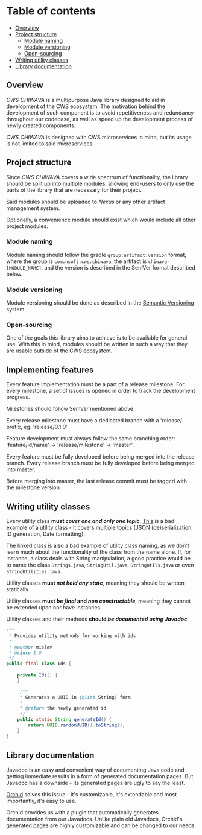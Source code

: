 # Table of contents

* [Overview](#overview)
* [Project structure](#project-structure)
  * [Module naming](#module-naming)
  * [Module versioning](#module-versioning)
  * [Open-sourcing](#open-sourcing)
* [Writing utility classes](#writing-utility-classes)
* [Library documentation](#library-documentation)    

## Overview

_CWS CHIWAVA_ is a multipurpose Java library designed to aid in development of the CWS ecosystem. The motivation behind the development of such component is to avoid repetitiveness and redundancy throughout our codebase, as well as speed up the development process of newly created components.

_CWS CHIWAVA_ is designed with CWS microservices in mind, but its usage is not limited to said microservices.

## Project structure

Since _CWS CHIWAVA_ covers a wide spectrum of functionality, the library should be split up into multiple modules, allowing end-users to only use the parts of the library that are necessary for their project.

Said modules should be uploaded to _Nexus_ or any other artifact management system.

Optionally, a convenience module should exist which would include all other project modules.

### Module naming

Module naming should follow the gradle `group:artifact:version` format, where the group is `com.nsoft.cws.chiwava`, the artifact is `chiwava-[MODULE_NAME]`, and the version is described in the SemVer format described below.

### Module versioning

Module versioning should be done as described in the [Semantic Versioning](https://semver.org/) system.

### Open-sourcing

One of the goals this library aims to achieve is to be available for general use. With this in mind, modules should be written in such a way that they are usable outside of the CWS ecosystem.

## Implementing features

Every feature implementation must be a part of a release milestone. For every milestone, a set of issues is opened in order to track the development progress.

Milestones should follow SemVer mentioned above.

Every release milestone must have a dedicated branch with a 'release/' prefix, eg. 'release/0.1.0'

Feature development must always follow the same branching order: 'feature/id/name' -> 'release/milestone' -> 'master'. 

Every feature must be fully developed before being merged into the release branch. Every release branch must be fully developed before being merged into master.

Before merging into master, the last release commit must be tagged with the milestone version.

## Writing utility classes

Every utility class **must _cover one and only one topic_**. [This](https://github.com/nsftx/cws-storage-static-files/blob/master/src/application/src/main/java/com/nsoft/cws/storage/esef/application/common/util/RideUtil.java) is a bad example of a utility class - it covers multiple topics (JSON (de)serialization, ID generation, Date formatting).

The linked class is also a bad example of utility class naming, as we don't learn much about the functionality of the class from the name alone. If, for instance, a class deals with String manipulation, a good practice would be to name the class `Strings.java`, `StringUtil.java`, `StringUtils.java` or even `StringUtilities.java`.

Utility classes **must _not hold any state_**, meaning they should be written statically.

Utility classes **must _be final_ and _non constructable_**, meaning they cannot be extended upon nor have instances.

Utility classes and their methods **should _be documented using Javadoc_**.

```java
/**
 * Provides utility methods for working with ids.
 *
 * @author mislav
 * @since 1.0
 */
public final class Ids {
    
    private Ids() {
    }

     /**
     * Generates a UUID in {@link String} form
     *
     * @return the newly generated id
     */
    public static String generateId() {
        return UUID.randomUUID().toString();
    }
}
```

## Library documentation

Javadoc is an easy and convenient way of documenting Java code and getting immediate results in a form of generated documentation pages. But Javadoc has a downside - its generated pages are ugly to say the least.

[Orchid](https://github.com/JavaEden/Orchid) solves this issue - it's customizable, it's extendable and most importantly, it's easy to use.

Orchid provides us with a plugin that automatically generates documentation from our Javadocs. Unlike plain old Javadocs, Orchid's generated pages are highly customizable and can be changed to our needs.
